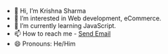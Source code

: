 - 👋 Hi, I’m Krishna Sharma
- 👀 I’m interested in Web development, eCommerce.
- 🌱 I’m currently learning JavaScript.
- 📫 How to reach me - <a href="mailto:krishnavashistha18@gmail.com">Send Email</a>
- 😄 Pronouns: He/Him

<!---
krishnavashistha/krishnavashistha is a ✨ special ✨ repository because its `README.md` (this file) appears on your GitHub profile.
You can click the Preview link to take a look at your changes.
--->
